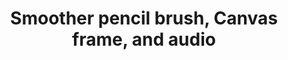 ---
title: 'Smoother pencil brush, Canvas frame, and audio'
redirect_to:
  - 'https://discuss.pencil2d.org/t/smoother-pencil-brush-canvas-frame-and-audio/896'
---